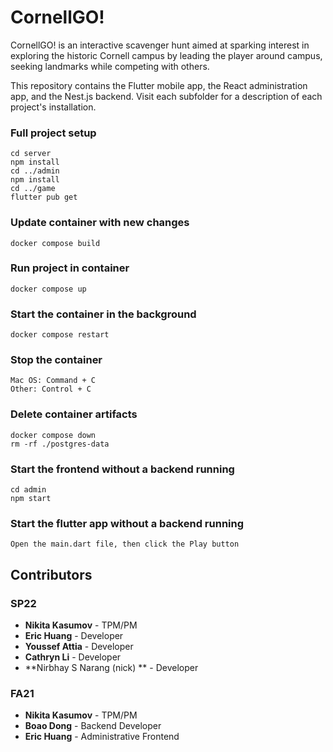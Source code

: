 # CornellGO!

CornellGO! is an interactive scavenger hunt aimed at sparking interest in exploring the historic Cornell campus by leading the player around campus, seeking landmarks while competing with others.

This repository contains the Flutter mobile app, the React administration app, and the Nest.js backend. Visit each subfolder for a description of each project's installation.

### Full project setup

```
cd server
npm install
cd ../admin
npm install
cd ../game
flutter pub get
```
### Update container with new changes
```
docker compose build
```

### Run project in container

```
docker compose up
```

### Start the container in the background

```
docker compose restart
```

### Stop the container

```
Mac OS: Command + C
Other: Control + C
```

### Delete container artifacts

```
docker compose down
rm -rf ./postgres-data
```

### Start the frontend without a backend running

```
cd admin
npm start
```

### Start the flutter app without a backend running

```
Open the main.dart file, then click the Play button
```

## Contributors

### SP22

- **Nikita Kasumov** - TPM/PM
- **Eric Huang** - Developer
- **Youssef Attia** - Developer
- **Cathryn Li** - Developer
- **Nirbhay S Narang (nick) ** - Developer

### FA21

- **Nikita Kasumov** - TPM/PM
- **Boao Dong** - Backend Developer
- **Eric Huang** - Administrative Frontend
